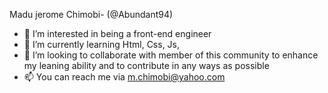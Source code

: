 Madu jerome Chimobi- (@Abundant94)
- 👀 I’m interested in being a front-end engineer 
- 🌱 I’m currently learning Html, Css, Js,
- 💞️ I’m looking to collaborate with member of this community to enhance my leaning ability and to contribute in any ways as possible
- 📫 You can reach me via m.chimobi@yahoo.com 

<!---
Abundant94/Abundant94 is a ✨ special ✨ repository because its `README.md` (this file) appears on your GitHub profile.
You can click the Preview link to take a look at your changes.
--->
